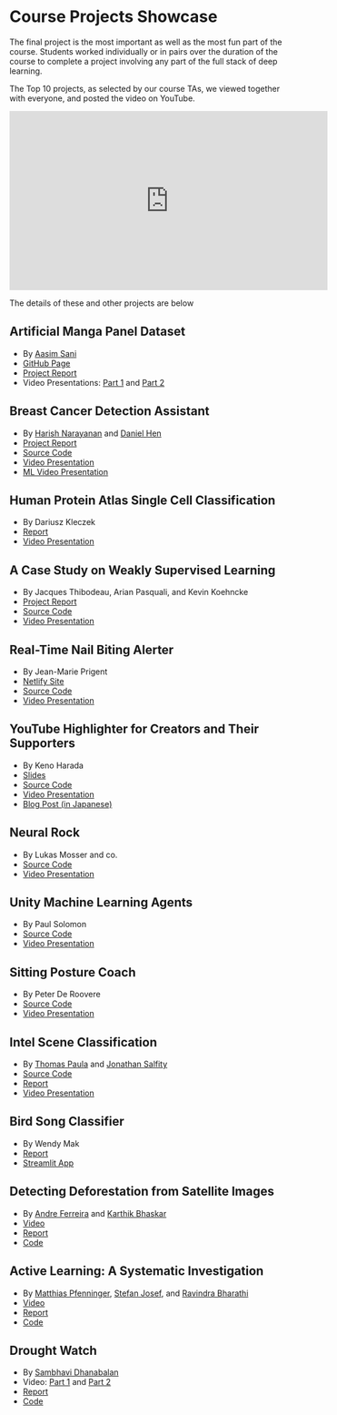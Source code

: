 # Course Projects Showcase

The final project is the most important as well as the most fun part of the course.
Students worked individually or in pairs over the duration of the course to complete a project involving any part of the full stack of deep learning.

The Top 10 projects, as selected by our course TAs, we viewed together with everyone, and posted the video on YouTube.

<iframe width="560" height="315" src="https://www.youtube.com/embed/5LYD7YpfKlA" frameborder="0" allow="accelerometer; autoplay; clipboard-write; encrypted-media; gyroscope; picture-in-picture" allowfullscreen></iframe>

The details of these and other projects are below

## Artificial Manga Panel Dataset
- By [Aasim Sani](https://www.linkedin.com/in/aasimsani/)
- [GitHub Page](https://aasimsani.github.io/artificial_manga_panel_dataset/)
- [Project Report](https://github.com/aasimsani/artificial_manga_panel_dataset/)
- Video Presentations: [Part 1](https://www.loom.com/share/6836ea54eeee4772ae8f20465d329c3f) and [Part 2](https://www.loom.com/share/cf0bd5d5db6d461f9bb0e3b051a32842)

## Breast Cancer Detection Assistant
- By [Harish Narayanan](https://harishnarayanan.org) and [Daniel Hen](https://www.linkedin.com/in/daniel-hen/)
- [Project Report](http://scancer.org/about/)
- [Source Code](https://github.com/scancer-org)
- [Video Presentation](https://www.youtube.com/watch?v=PWFhQx7qzsc)
- [ML Video Presentation](https://www.loom.com/share/6644a3f2bd784001877cf25deb159296)

## Human Protein Atlas Single Cell Classification
- By Dariusz Kleczek
- [Report](https://www.kaggle.com/c/hpa-single-cell-image-classification/discussion/238365)
- [Video Presentation](https://www.loom.com/share/6638a45d98b046af95ba1683257aed9c)

## A Case Study on Weakly Supervised Learning
- By Jacques Thibodeau, Arian Pasquali, and Kevin Koehncke
- [Project Report](https://docs.google.com/document/d/1oRHR_fUFEEYFOyHkR0sqv50XQFplEhcQhY0QrMw4z7s/)
- [Source Code](https://github.com/JayThibs/Weak-Supervised-Learning-Case-Study)
- [Video Presentation](https://www.loom.com/share/8540e2519c634f43a6ff240fd0d0722c)

## Real-Time Nail Biting Alerter
- By Jean-Marie Prigent
- [Netlify Site](https://nailbiting-alerter.netlify.app/)
- [Source Code](https://gitlab.com/optik12/nail-biter/)
- [Video Presentation](https://www.loom.com/share/9a5309ab6cb247e7943e76cffb69f628)

## YouTube Highlighter for Creators and Their Supporters
- By Keno Harada
- [Slides](https://docs.google.com/presentation/d/13_8AKib5zc7VNdIf08_1vzFJZQRqmQI5Lo7zDWPhBx8/edit?usp=sharing)
- [Source Code](https://github.com/kenoharada/YouTube-Highlight)
- [Video Presentation](https://drive.google.com/file/d/1huN_bhuCTEW3P5YHYDaU79DNE5I57iBP/view?usp=sharing)
- [Blog Post (in Japanese)](https://qiita.com/Keno_dl/items/530730c3c2c44e568867)

## Neural Rock
- By Lukas Mosser and co.
- [Source Code](https://github.com/LukasMosser/neural_rock_typing)
- [Video Presentation](https://www.loom.com/share/95a3200af6b7405c9f59f1fe67da5bbe)

## Unity Machine Learning Agents
- By Paul Solomon
- [Source Code](https://github.com/solpaul/fsdl-unity-project)
- [Video Presentation](https://www.loom.com/share/7f53e82ec20b4a999af05e1ca3bfcb4b)

## Sitting Posture Coach
- By Peter De Roovere
- [Source Code](https://github.com/pderoovere/sitting-posture-coach)
- [Video Presentation](https://vimeo.com/549610959)

## Intel Scene Classification
- By [Thomas Paula](https://www.linkedin.com/in/thomas-paula/) and [Jonathan Salfity](https://www.linkedin.com/in/jsalfity/)
- [Source Code](https://github.com/tspthomas/fsdl2021_project)
- [Report](https://github.com/tspthomas/fsdl2021_project/blob/main/docs/project_report.pdf)
- [Video Presentation](https://www.youtube.com/watch?v=IRCdqQslQbU)

## Bird Song Classifier
- By Wendy Mak
- [Report](https://www.notion.so/wwymak/Bird-song-classifier-report-65e8d55f5b384d648216084c699e623c)
- [Streamlit App](https://share.streamlit.io/wwymak/birdsong_recognition/main/deploy/audio_app.py)

## Detecting Deforestation from Satellite Images
- By [Andre Ferreira](https://andrecnf.com) and [Karthik Bhaskar](https://www.kbhaskar.com/)
- [Video](https://www.loom.com/share/365d412db3a0474ba46d4fdd7f4c5494)
- [Report](https://towardsdatascience.com/detecting-deforestation-from-satellite-images-7aa6dfbd9f61)
- [Code](https://github.com/karthikraja95/fsdl_deforestation_detection)

## Active Learning: A Systematic Investigation
- By [Matthias Pfenninger](https://www.linkedin.com/in/matthiaspfenninger/), [Stefan Josef](https://www.linkedin.com/in/stefan-j-7a5a6b120/), and [Ravindra Bharathi](https://www.linkedin.com/in/sravindrabharathi/)
- [Video](https://www.loom.com/share/05847811503343618f6d93b70e4ef285)
- [Report](https://docs.google.com/document/d/1NwMoBVkpCjE30-w7Y2Qt5ATAwVxJVEjJJ_trMBg8q7U/)
- [Code](https://github.com/ravindrabharathi/fsdl-active-learning2)

## Drought Watch
- By [Sambhavi Dhanabalan](https://www.linkedin.com/in/sambhavi-dhanabalan/)
- Video: [Part 1](https://www.loom.com/share/f23cfa1734c843d4bea68fd8112b19f9) and [Part 2](https://www.loom.com/share/1e73c9bf4d1a46a19dbcc793693947f2)
- [Report](https://share.streamlit.io/sambhavipd/droughtwatch/droughtwatch.py)
- [Code](https://github.com/SambhaviPD/droughtwatch)
